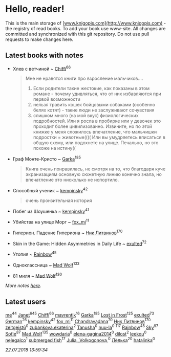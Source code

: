 # Hello, reader!
This is the main storage of [www.knigopis.com](http://www.knigopis.com) - the registry of read books.
To add your book use www-site. All changes are committed and synchronized with this git repository.
Do not use pull requests to make changes here.


## Latest books with notes
* Хлев с ветчиной ~ [Chiffi](users/105/105831994080785626680-google)<sup>66</sup>
    > Мне не нравятся книги про взросление мальчиков.... 
    > 1. Если родители такие жестокие, как показаны в этом романе - почему удивляться,  что от них избавляются при первой возможности
    > 2. нельзя травить кошек бойцовыми собаками (особенно белях котят) - такие люди не заслуживают сочувствия
    > 3. слишком много (на мой вкус) физиологических подробностей. Или я росла в пробирке или у девочек это проходит более цивилизованно. Извините, но по этой книжке у меня сложилось впечатление, что мальчишки подростки = животные((((
    > Или вы умудряетесь вписаться в общую схему,  или подохнете на улице. Печально, но это похоже на истину((

* Граф Монте-Кристо ~ [Garka](users/115/115753719718250012620-google)<sup>185</sup>
    > Книга очень понравилась, не смотря на то, что благодаря куче экранизациям основную сюжетную линию конечно знала, но впечатление это нисколько не испортило.

* Способный ученик ~ [kempinsky](users/171/1717865441574584-facebook)<sup>42</sup>
    > очень пронзительная история

* Побег из Шоушенка ~ [kempinsky](users/171/1717865441574584-facebook)<sup>41</sup>

* Убийства на улице Морг ~ [fox_mi](users/220/220022778-vkontakte)<sup>11</sup>

* Гиперион. Падение Гипериона ~ [Ник Литвинов](users/241/241974816-vkontakte)<sup>170</sup>

* Skin in the Game: Hidden Asymmetries in Daily Life ~ [exulted](users/100/100599204551896265722-google)<sup>72</sup>

* Утопия ~ [Rainbow](users/109/109787328219839805802-google)<sup>45</sup>

* Одноклассница ~ [Mad Wolf](users/947/94738840-vkontakte)<sup>133</sup>

* 81 миля ~ [Mad Wolf](users/947/94738840-vkontakte)<sup>130</sup>


_More notes [here](latest_books_with_notes.md)._


## Latest users
[me](users/381/381417697-yandex)<sup>44</sup> 
[Janet](users/108/108113656204404967440-google)<sup>645</sup> 
[Chiffi](users/105/105831994080785626680-google)<sup>66</sup> 
[mavrentik](users/200/200666735-vkontakte)<sup>16</sup> 
[Garka](users/115/115753719718250012620-google)<sup>185</sup> 
[Lost in Frost](users/103/103293621948650602575-google)<sup>125</sup> 
[exulted](users/100/100599204551896265722-google)<sup>73</sup> 
[German](users/112/112254248549638795343-google)<sup>26</sup> 
[kempinsky](users/171/1717865441574584-facebook)<sup>42</sup> 
[fox_mi](users/220/220022778-vkontakte)<sup>11</sup> 
[Chandravadana](users/105/105866022348292919948-google)<sup>70</sup> 
[Ник Литвинов](users/241/241974816-vkontakte)<sup>170</sup> 
[zeitgeist6](users/901/90143106-vkontakte)<sup>0</sup> 
[zubankova.ekaterina](users/112/112322998-yandex)<sup>2</sup> 
[Tanusha](users/104/104321966355649455249-google)<sup>0</sup> 
[nuu-la](users/332/33225574-yandex)<sup>0</sup> 
[](users/115/115826717712507836033-google)<sup>117</sup> 
[Rainbow](users/109/109787328219839805802-google)<sup>45</sup> 
[Sky](users/118/118049897850017649660-google)<sup>97</sup> 
[Sofie](users/485/48568611-vkontakte)<sup>87</sup> 
[Mad Wolf](users/947/94738840-vkontakte)<sup>135</sup> 
[wowdaria](users/109/109842160654760165824-google)<sup>0</sup> 
[elena-gagina2014](users/208/208969292-yandex)<sup>0</sup> 
[dilost](users/102/10206471247373307-facebook)<sup>2</sup> 
[leekou](users/327/327791946-vkontakte)<sup>0</sup> 
[nelegalco](users/446/44606269-yandex)<sup>1</sup> 
[submerged fish](users/471/471364154-yandex)<sup>17</sup> 
[Julia _Volkogonova ](users/108/108109406086880611759-google)<sup>0</sup> 
[Лёлька](users/453/453735822-vkontakte)<sup>20</sup> 
[hatalinka](users/358/358211352-vkontakte)<sup>0</sup> 


_22.07.2018 13:59:34_
